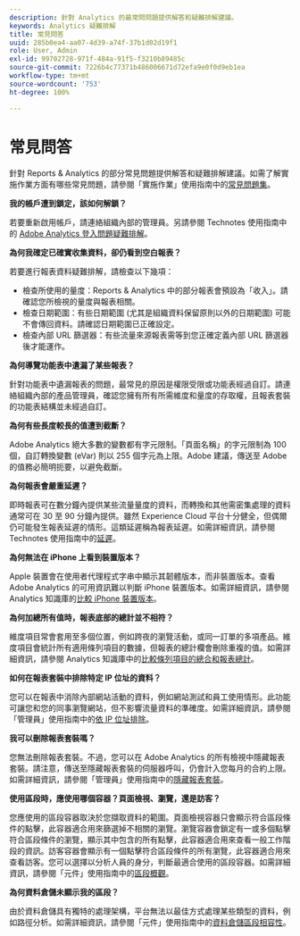 ```yaml
---
description: 針對 Analytics 的最常問問題提供解答和疑難排解建議。
keywords: Analytics 疑難排解
title: 常見問答
uuid: 285b0ea4-aa07-4d39-a74f-37b1d02d19f1
role: User, Admin
exl-id: 99702728-971f-484a-91f5-f3210b89485c
source-git-commit: 7226b4c77371b486006671d72efa9e0f0d9eb1ea
workflow-type: tm+mt
source-wordcount: '753'
ht-degree: 100%

---
```


# 常見問答

針對 Reports &amp; Analytics 的部分常見問題提供解答和疑難排解建議。如需了解實施作業方面有哪些常見問題，請參閱「實施作業」使用指南中的[常見問題集](/help/implement/faq.md)。

**我的帳戶遭到鎖定，該如何解鎖？**

若要重新啟用帳戶，請連絡組織內部的管理員。另請參閱 Technotes 使用指南中的 [Adobe Analytics 登入問題疑難排解](/help/technotes/troubleshoot-login.md)。

**為何我確定已確實收集資料，卻仍看到空白報表？**

若要進行報表資料疑難排解，請檢查以下幾項：

* 檢查所使用的量度：Reports &amp; Analytics 中的部分報表會預設為「收入」。請確認您所檢視的量度與報表相關。
* 檢查日期範圍：有些日期範圍 (尤其是組織資料保留原則以外的日期範圍) 可能不會傳回資料。請確認日期範圍已正確設定。
* 檢查內部 URL 篩選器：有些流量來源報表需等到您正確定義內部 URL 篩選器後才能運作。

**為何導覽功能表中遺漏了某些報表？**

針對功能表中遺漏報表的問題，最常見的原因是權限受限或功能表經過自訂。請連絡組織內部的產品管理員，確認您擁有所有所需維度和量度的存取權，且報表套裝的功能表結構並未經過自訂。

**為何有些長度較長的值遭到截斷？**

Adobe Analytics 絕大多數的變數都有字元限制。「頁面名稱」的字元限制為 100 個，自訂轉換變數 (eVar) 則以 255 個字元為上限。Adobe 建議，傳送至 Adobe 的值務必簡明扼要，以避免截斷。

**為何報表會嚴重延遲？**

即時報表可在數分鐘內提供某些流量量度的資料，而轉換和其他需密集處理的資料通常可在 30 至 90 分鐘內提供。雖然 Experience Cloud 平台十分健全，但偶爾仍可能發生報表延遲的情形。這類延遲稱為報表延遲。如需詳細資訊，請參閱 Technotes 使用指南中的[延遲](/help/technotes/latency.md)。

**為何無法在 iPhone 上看到裝置版本？**

Apple 裝置會在使用者代理程式字串中顯示其韌體版本，而非裝置版本。查看 Adobe Analytics 的可用資訊難以判斷 iPhone 裝置版本。如需詳細資訊，請參閱 Analytics 知識庫的[比較 iPhone 裝置版本](https://helpx.adobe.com/tw/analytics/kb/comparing-iphone-device-versions.html)。

**為何加總所有值時，報表底部的總計並不相符？**

維度項目常會套用至多個位置，例如跨夜的瀏覽活動，或同一訂單的多項產品。維度項目會統計所有適用條列項目的數據，但報表的總計欄會刪除重複的值。如需詳細資訊，請參閱 Analytics 知識庫中的[比較條列項目的總合和報表總計](https://helpx.adobe.com/tw/analytics/kb/sum-line-items-different-from-total.html)。

**如何在報表套裝中排除特定 IP 位址的資料？**

您可以在報表中消除內部網站活動的資料，例如網站測試和員工使用情形。此功能可讓您和您的同事瀏覽網站，但不影響流量資料的準確度。如需詳細資訊，請參閱「管理員」使用指南中的[依 IP 位址排除](/help/admin/admin/exclude-ip.md)。

**我可以刪除報表套裝嗎？**

您無法刪除報表套裝。不過，您可以在 Adobe Analytics 的所有檢視中隱藏報表套裝。請注意，傳送至隱藏報表套裝的伺服器呼叫，仍會計入您每月的合約上限。如需詳細資訊，請參閱「管理員」使用指南中的[隱藏報表套裝](/help/admin/company/c-hide-report-suites.md)。

**使用區段時，應使用哪個容器？頁面檢視、瀏覽，還是訪客？**

您應使用的區段容器取決於您擷取資料的範圍。頁面檢視容器只會顯示符合區段條件的點擊，此容器適合用來篩選掉不相關的瀏覽。瀏覽容器會鎖定有一或多個點擊符合區段條件的瀏覽，顯示其中包含的所有點擊，此容器適合用來查看一般工作階段的資訊。訪客容器會顯示有一個點擊符合區段條件的所有瀏覽，此容器適合用來查看訪客。您可以選擇以分析人員的身分，判斷最適合使用的區段容器。如需詳細資訊，請參閱「元件」使用指南中的[區段概觀](/help/components/segmentation/seg-overview.md)。

**為何資料倉儲未顯示我的區段？**

由於資料倉儲具有獨特的處理架構，平台無法以最佳方式處理某些類型的資料，例如路徑分析。如需詳細資訊，請參閱「元件」使用指南中的[資料倉儲區段相容性](/help/components/segmentation/seg-reference/seg-compatibility.md)。

